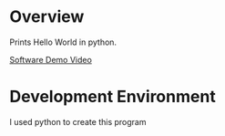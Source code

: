 # Overview

Prints Hello World in python.



[Software Demo Video](https://youtu.be/T7lGAHR87jY)

# Development Environment

I used python to create this program


